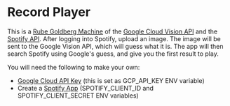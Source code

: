 # Record Player

This is a [Rube Goldberg Machine](https://en.wikipedia.org/wiki/Rube_Goldberg_machine) of the [Google Cloud Vision API](https://cloud.google.com/vision/) and the [Spotify API](https://beta.developer.spotify.com/documentation/web-api/). After logging into Spotify, upload an image. The image will be sent to the Google Vision API, which will guess what it is. The app will then search Spotify using Google's guess, and give you the first result to play.

You will need the following to make your own:

- [Google Cloud API Key](https://cloud.google.com/docs/authentication/api-keys) (this is set as GCP_API_KEY ENV variable)
- Create a [Spotify App](https://beta.developer.spotify.com/dashboard/applications) (SPOTIFY_CLIENT_ID and SPOTIFY_CLIENT_SECRET ENV variables)